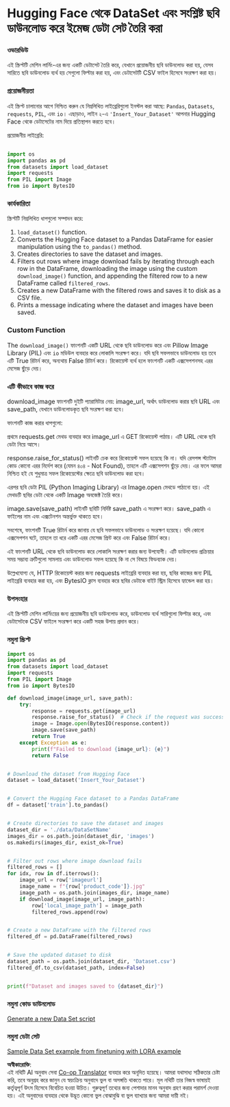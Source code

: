 <!--
CO_OP_TRANSLATOR_METADATA:
{
  "original_hash": "3cd0b727945d57998f1096763df56a84",
  "translation_date": "2025-05-09T20:23:05+00:00",
  "source_file": "md/03.FineTuning/CreatingSampleData.md",
  "language_code": "bn"
}
-->
# Hugging Face থেকে DataSet এবং সংশ্লিষ্ট ছবি ডাউনলোড করে ইমেজ ডেটা সেট তৈরি করা


### ওভারভিউ

এই স্ক্রিপ্টটি মেশিন লার্নিং-এর জন্য একটি ডেটাসেট তৈরি করে, যেখানে প্রয়োজনীয় ছবি ডাউনলোড করা হয়, যেসব সারিতে ছবি ডাউনলোড ব্যর্থ হয় সেগুলো ফিল্টার করা হয়, এবং ডেটাসেটটি CSV ফাইল হিসেবে সংরক্ষণ করা হয়।

### প্রয়োজনীয়তা

এই স্ক্রিপ্ট চালানোর আগে নিশ্চিত করুন যে নিম্নলিখিত লাইব্রেরিগুলো ইনস্টল করা আছে: `Pandas`, `Datasets`, `requests`, `PIL`, এবং `io`। এছাড়াও, লাইন ২-এ `'Insert_Your_Dataset'` আপনার Hugging Face থেকে ডেটাসেটের নাম দিয়ে প্রতিস্থাপন করতে হবে।

প্রয়োজনীয় লাইব্রেরি:

```python

import os
import pandas as pd
from datasets import load_dataset
import requests
from PIL import Image
from io import BytesIO
```

### কার্যকারিতা

স্ক্রিপ্টটি নিম্নলিখিত ধাপগুলো সম্পাদন করে:

1. `load_dataset()` function.
2. Converts the Hugging Face dataset to a Pandas DataFrame for easier manipulation using the `to_pandas()` method.
3. Creates directories to save the dataset and images.
4. Filters out rows where image download fails by iterating through each row in the DataFrame, downloading the image using the custom `download_image()` function, and appending the filtered row to a new DataFrame called `filtered_rows`.
5. Creates a new DataFrame with the filtered rows and saves it to disk as a CSV file.
6. Prints a message indicating where the dataset and images have been saved.

### Custom Function

The `download_image()` ফাংশনটি একটি URL থেকে ছবি ডাউনলোড করে এবং Pillow Image Library (PIL) এবং `io` মডিউল ব্যবহার করে লোকালি সংরক্ষণ করে। যদি ছবি সফলভাবে ডাউনলোড হয় তবে এটি True রিটার্ন করে, অন্যথায় False রিটার্ন করে। রিকোয়েস্ট ব্যর্থ হলে ফাংশনটি একটি এক্সসেপশনসহ এরর মেসেজ ছুঁড়ে দেয়।

### এটি কীভাবে কাজ করে

download_image ফাংশনটি দুইটি প্যারামিটার নেয়: image_url, অর্থাৎ ডাউনলোড করার ছবি URL এবং save_path, যেখানে ডাউনলোডকৃত ছবি সংরক্ষণ করা হবে।

ফাংশনটি কাজ করার ধাপগুলো:

প্রথমে requests.get মেথড ব্যবহার করে image_url এ GET রিকোয়েস্ট পাঠায়। এটি URL থেকে ছবি ডেটা নিয়ে আসে।

response.raise_for_status() লাইনটি চেক করে রিকোয়েস্ট সফল হয়েছে কি না। যদি রেসপন্স স্ট্যাটাস কোড কোনো এরর নির্দেশ করে (যেমন ৪০৪ - Not Found), তাহলে এটি এক্সসেপশন ছুঁড়ে দেয়। এর ফলে আমরা নিশ্চিত হই যে শুধুমাত্র সফল রিকোয়েস্টের ক্ষেত্রে ছবি ডাউনলোড করা হবে।

এরপর ছবি ডেটা PIL (Python Imaging Library) এর Image.open মেথডে পাঠানো হয়। এই মেথডটি ছবির ডেটা থেকে একটি Image অবজেক্ট তৈরি করে।

image.save(save_path) লাইনটি ছবিটি নির্দিষ্ট save_path এ সংরক্ষণ করে। save_path এ ফাইলের নাম এবং এক্সটেনশন অন্তর্ভুক্ত থাকতে হবে।

সবশেষে, ফাংশনটি True রিটার্ন করে জানায় যে ছবি সফলভাবে ডাউনলোড ও সংরক্ষণ হয়েছে। যদি কোনো এক্সসেপশন ঘটে, তাহলে তা ধরে একটি এরর মেসেজ প্রিন্ট করে এবং False রিটার্ন করে।

এই ফাংশনটি URL থেকে ছবি ডাউনলোড করে লোকালি সংরক্ষণ করার জন্য উপযোগী। এটি ডাউনলোড প্রক্রিয়ার সময় সম্ভাব্য ত্রুটিগুলো সামলায় এবং ডাউনলোড সফল হয়েছে কি না সে বিষয়ে ফিডব্যাক দেয়।

উল্লেখযোগ্য যে, HTTP রিকোয়েস্ট করার জন্য requests লাইব্রেরি ব্যবহার করা হয়, ছবির কাজের জন্য PIL লাইব্রেরি ব্যবহার করা হয়, এবং BytesIO ক্লাস ব্যবহার করে ছবির ডেটাকে বাইট স্ট্রিম হিসেবে হ্যান্ডেল করা হয়।



### উপসংহার

এই স্ক্রিপ্টটি মেশিন লার্নিংয়ের জন্য প্রয়োজনীয় ছবি ডাউনলোড করে, ডাউনলোড ব্যর্থ সারিগুলো ফিল্টার করে, এবং ডেটাসেটকে CSV ফাইলে সংরক্ষণ করে একটি সহজ উপায় প্রদান করে।

### নমুনা স্ক্রিপ্ট

```python
import os
import pandas as pd
from datasets import load_dataset
import requests
from PIL import Image
from io import BytesIO

def download_image(image_url, save_path):
    try:
        response = requests.get(image_url)
        response.raise_for_status()  # Check if the request was successful
        image = Image.open(BytesIO(response.content))
        image.save(save_path)
        return True
    except Exception as e:
        print(f"Failed to download {image_url}: {e}")
        return False


# Download the dataset from Hugging Face
dataset = load_dataset('Insert_Your_Dataset')


# Convert the Hugging Face dataset to a Pandas DataFrame
df = dataset['train'].to_pandas()


# Create directories to save the dataset and images
dataset_dir = './data/DataSetName'
images_dir = os.path.join(dataset_dir, 'images')
os.makedirs(images_dir, exist_ok=True)


# Filter out rows where image download fails
filtered_rows = []
for idx, row in df.iterrows():
    image_url = row['imageurl']
    image_name = f"{row['product_code']}.jpg"
    image_path = os.path.join(images_dir, image_name)
    if download_image(image_url, image_path):
        row['local_image_path'] = image_path
        filtered_rows.append(row)


# Create a new DataFrame with the filtered rows
filtered_df = pd.DataFrame(filtered_rows)


# Save the updated dataset to disk
dataset_path = os.path.join(dataset_dir, 'Dataset.csv')
filtered_df.to_csv(dataset_path, index=False)


print(f"Dataset and images saved to {dataset_dir}")
```

### নমুনা কোড ডাউনলোড  
[Generate a new Data Set script](../../../../code/04.Finetuning/generate_dataset.py)

### নমুনা ডেটা সেট  
[Sample Data Set example from finetuning with LORA example](../../../../code/04.Finetuning/olive-ort-example/dataset/dataset-classification.json)

**অস্বীকারোক্তি**:  
এই নথিটি AI অনুবাদ সেবা [Co-op Translator](https://github.com/Azure/co-op-translator) ব্যবহার করে অনূদিত হয়েছে। আমরা যথাসাধ্য সঠিকতার চেষ্টা করি, তবে অনুগ্রহ করে জানুন যে স্বয়ংক্রিয় অনুবাদে ভুল বা অসঙ্গতি থাকতে পারে। মূল নথিটি তার নিজস্ব ভাষায়ই কর্তৃত্বপূর্ণ উৎস হিসেবে বিবেচিত হওয়া উচিত। গুরুত্বপূর্ণ তথ্যের জন্য পেশাদার মানব অনুবাদ গ্রহণ করার পরামর্শ দেওয়া হয়। এই অনুবাদের ব্যবহার থেকে উদ্ভূত কোনো ভুল বোঝাবুঝি বা ভুল ব্যাখ্যার জন্য আমরা দায়ী নই।